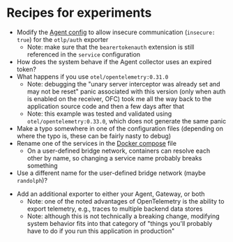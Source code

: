 # Recipes for experiments

* Modify the [Agent config](./config-agent.yaml) to allow insecure communication (`insecure: true`) for the `otlp/auth` exporter
    +   Note: make sure that the `bearertokenauth` extension is still referenced in the `service` configuration
* How does the system behave if the Agent collector uses an expired token?
* What happens if you use `otel/opentelemetry:0.31.0`
    +   Note: debugging the "unary server interceptor was already set and may not be reset" panic associated with this version (only when auth is enabled on the receiver, OFC) took me all the way back to the application source code and then a few days after that
    +   Note: this example was tested and validated using `otel/opentelemetry:0.33.0`, which does not generate the same panic
* Make a typo somewhere in one of the configuration files (depending on where the typo is, these can be fairly nasty to debug)
* Rename one of the services in the [Docker compose](./docker-compose.yaml) file
    +   On a user-defined bridge network, containers can resolve each other by name, so changing a service name probably breaks something
* Use a different name for the user-defined bridge network (maybe  `randolph`)?
+ Add an additional exporter to either your Agent, Gateway, or both
    +   Note: one of the noted advantages of OpenTelemetry is the ability to export telemetry, e.g., traces to multiple backend data stores
    +   Note: although this is not technically a breaking change, modifying system behavior fits into that category of "things you'll probably have to do if you run this application in production"